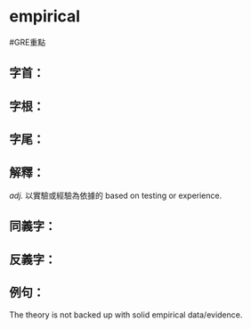 # empirical

#GRE重點 
## 字首：

## 字根：

## 字尾：


## 解釋：
*adj.*
以實驗或經驗為依據的
based on testing or experience.

## 同義字：

## 反義字：

## 例句：
The theory is not backed up with solid empirical data/evidence.
